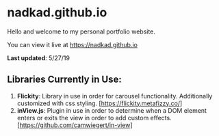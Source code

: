 # nadkad.github.io
Hello and welcome to my personal portfolio website. 

You can view it live at https://nadkad.github.io

__Last updated__: 5/27/19

## Libraries Currently in Use:
1. __Flickity__: Library in use in order for carousel functionality. Additionally customized with css styling. [https://flickity.metafizzy.co/]
2. __inView.js__: Plugin in use in order to determine when a DOM element enters or exits the view in order to add custom effects. [https://github.com/camwiegert/in-view]


